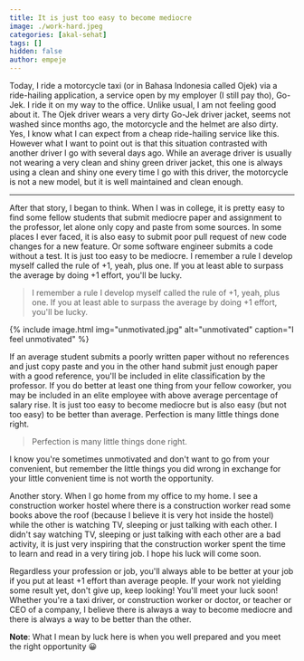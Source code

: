```yaml
---
title: It is just too easy to become mediocre
image: ./work-hard.jpeg
categories: [akal-sehat]
tags: []
hidden: false
author: empeje
---
```


Today, I ride a motorcycle taxi (or in Bahasa Indonesia called Ojek) via a ride-hailing application, a service open by my employer (I still pay tho), Go-Jek. I ride it on my way to the office. Unlike usual, I am not feeling good about it. The Ojek driver wears a very dirty Go-Jek driver jacket, seems not washed since months ago, the motorcycle and the helmet are also dirty. Yes, I know what I can expect from a cheap ride-hailing service like this. However what I want to point out is that this situation contrasted with another driver I go with several days ago. While an average driver is usually not wearing a very clean and shiny green driver jacket, this one is always using a clean and shiny one every time I go with this driver, the motorcycle is not a new model, but it is well maintained and clean enough.

***

After that story, I began to think. When I was in college, it is pretty easy to find some fellow students that submit mediocre paper and assignment to the professor, let alone only copy and paste from some sources. In some places I ever faced, it is also easy to submit poor pull request of new code changes for a new feature. Or some software engineer submits a code without a test. It is just too easy to be mediocre. I remember a rule I develop myself called the rule of +1, yeah, plus one. If you at least able to surpass the average by doing +1 effort, you'll be lucky.

>I remember a rule I develop myself called the rule of +1, yeah, plus one. If you at least able to surpass the average by doing +1 effort, you'll be lucky.

{% include image.html img="unmotivated.jpg" alt="unmotivated" caption="I feel unmotivated" %}

If an average student submits a poorly written paper without no references and just copy paste and you in the other hand submit just enough paper with a good reference, you'll be included in elite classification by the professor. If you do better at least one thing from your fellow coworker, you may be included in an elite employee with above average percentage of salary rise. It is just too easy to become mediocre but is also easy (but not too easy) to be better than average. Perfection is many little things done right.

> Perfection is many little things done right.

I know you're sometimes unmotivated and don't want to go from your convenient, but remember the little things you did wrong in exchange for your little convenient time is not worth the opportunity.

Another story. When I go home from my office to my home. I see a construction worker hostel where there is a construction worker read some books above the roof (because I believe it is very hot inside the hostel) while the other is watching TV, sleeping or just talking with each other. I didn't say watching TV, sleeping or just talking with each other are a bad activity, it is just very inspiring that the construction worker spent the time to learn and read in a very tiring job. I hope his luck will come soon.

Regardless your profession or job, you'll always able to be better at your job if you put at least +1 effort than average people. If your work not yielding some result yet, don't give up, keep looking! You'll meet your luck soon! Whether you're a taxi driver, or construction worker or doctor, or teacher or CEO of a company, I believe there is always a way to become mediocre and there is always a way to be better than the other.

**Note**: What I mean by luck here is when you well prepared and you meet the right opportunity 😀